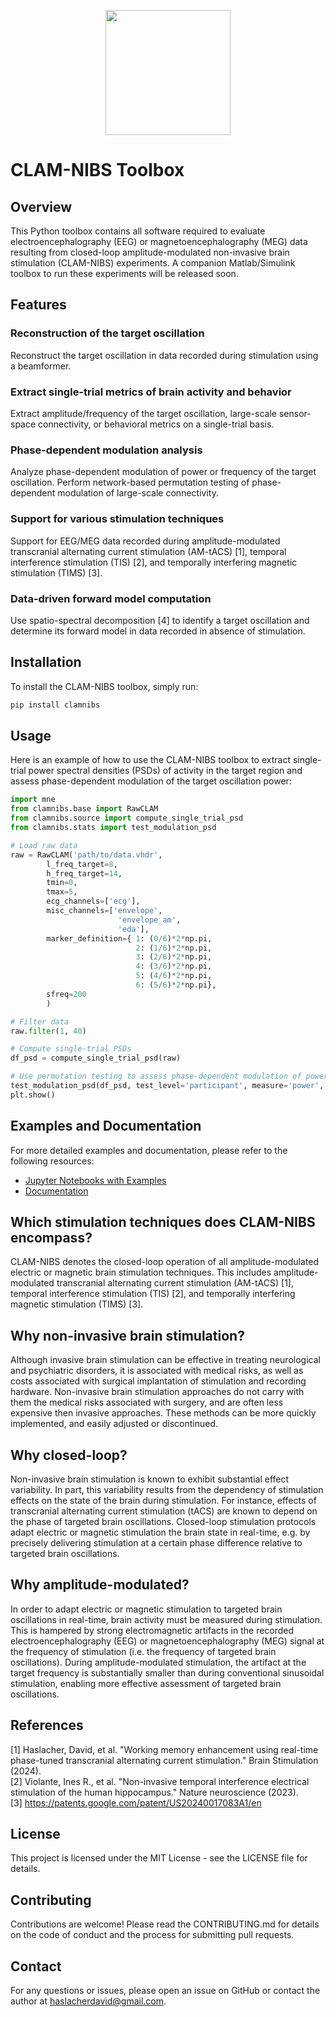 <p align="center"><img src="https://github.com/davidhaslacher/clam-nibs/assets/17557712/42767758-25fd-43ce-952e-53eda9240273" width="200"></p>

# CLAM-NIBS Toolbox

## Overview
This Python toolbox contains all software required to evaluate electroencephalography (EEG) or magnetoencephalography (MEG) data resulting from closed-loop amplitude-modulated non-invasive brain stimulation (CLAM-NIBS) experiments. A companion Matlab/Simulink toolbox to run these experiments will be released soon.

## Features
### Reconstruction of the target oscillation
Reconstruct the target oscillation in data recorded during stimulation using a beamformer.
### Extract single-trial metrics of brain activity and behavior
Extract amplitude/frequency of the target oscillation, large-scale sensor-space connectivity, or behavioral metrics on a single-trial basis.
### Phase-dependent modulation analysis
Analyze phase-dependent modulation of power or frequency of the target oscillation. Perform network-based permutation testing of phase-dependent modulation of large-scale connectivity.
### Support for various stimulation techniques
Support for EEG/MEG data recorded during amplitude-modulated transcranial alternating current stimulation (AM-tACS) [1], temporal interference stimulation (TIS) [2], and temporally interfering magnetic stimulation (TIMS) [3].
### Data-driven forward model computation
Use spatio-spectral decomposition [4] to identify a target oscillation and determine its forward model in data recorded in absence of stimulation.

## Installation
To install the CLAM-NIBS toolbox, simply run:

```sh
pip install clamnibs
```

## Usage
Here is an example of how to use the CLAM-NIBS toolbox to extract single-trial power spectral densities (PSDs) of activity in the target region and assess phase-dependent modulation of the target oscillation power:
```python
import mne
from clamnibs.base import RawCLAM
from clamnibs.source import compute_single_trial_psd
from clamnibs.stats import test_modulation_psd

# Load raw data
raw = RawCLAM('path/to/data.vhdr', 
        l_freq_target=8,
        h_freq_target=14,
        tmin=0,
        tmax=5,
        ecg_channels=['ecg'],
        misc_channels=['envelope',
                        'envelope_am',
                        'eda'],
        marker_definition={ 1: (0/6)*2*np.pi,
                            2: (1/6)*2*np.pi,
                            3: (2/6)*2*np.pi,
                            4: (3/6)*2*np.pi,
                            5: (4/6)*2*np.pi,
                            6: (5/6)*2*np.pi},
        sfreq=200
        )

# Filter data
raw.filter(1, 40)

# Compute single-trial PSDs
df_psd = compute_single_trial_psd(raw)

# Use permutation testing to assess phase-dependent modulation of power of the target oscillation
test_modulation_psd(df_psd, test_level='participant', measure='power', plot=True)
plt.show()
```

## Examples and Documentation

For more detailed examples and documentation, please refer to the following resources:

- [Jupyter Notebooks with Examples](examples/)
- [Documentation](INSERT_READTHEDOCS)

## Which stimulation techniques does CLAM-NIBS encompass?
CLAM-NIBS denotes the closed-loop operation of all amplitude-modulated electric or magnetic brain stimulation techniques. This includes amplitude-modulated transcranial alternating current stimulation (AM-tACS) [1], temporal interference stimulation (TIS) [2], and temporally interfering magnetic stimulation (TIMS) [3].

## Why non-invasive brain stimulation?
Although invasive brain stimulation can be effective in treating neurological and psychiatric disorders, it is associated with medical risks, as well as costs associated with surgical implantation of stimulation and recording hardware. Non-invasive brain stimulation approaches do not carry with them the medical risks associated with surgery, and are often less expensive then invasive approaches. These methods can be more quickly implemented, and easily adjusted or discontinued.

## Why closed-loop?
Non-invasive brain stimulation is known to exhibit substantial effect variability. In part, this variability results from the dependency of stimulation effects on the state of the brain during stimulation. For instance, effects of transcranial alternating current stimulation (tACS) are known to depend on the phase of targeted brain oscillations. Closed-loop stimulation protocols adapt electric or magnetic stimulation the brain state in real-time, e.g. by precisely delivering stimulation at a certain phase difference relative to targeted brain oscillations.

## Why amplitude-modulated?
In order to adapt electric or magnetic stimulation to targeted brain oscillations in real-time, brain activity must be measured during stimulation. This is hampered by strong electromagnetic artifacts in the recorded electroencephalography (EEG) or magnetoencephalography (MEG) signal at the frequency of stimulation (i.e. the frequency of targeted brain oscillations). During amplitude-modulated stimulation, the artifact at the target frequency is substantially smaller than during conventional sinusoidal stimulation, enabling more effective assessment of targeted brain oscillations.

## References
[1] Haslacher, David, et al. "Working memory enhancement using real-time phase-tuned transcranial alternating current stimulation." Brain Stimulation (2024).<br>
[2] Violante, Ines R., et al. "Non-invasive temporal interference electrical stimulation of the human hippocampus." Nature neuroscience (2023).<br>
[3] https://patents.google.com/patent/US20240017083A1/en

## License
This project is licensed under the MIT License - see the LICENSE file for details.

## Contributing
Contributions are welcome! Please read the CONTRIBUTING.md for details on the code of conduct and the process for submitting pull requests.

## Contact
For any questions or issues, please open an issue on GitHub or contact the author at haslacherdavid@gmail.com.